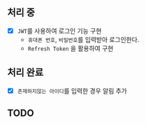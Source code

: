 ## 처리 중
- [x] `JWT`를 사용하여 로그인 기능 구현
    - `휴대폰 번호`, `비밀번호`를 입력받아 로그인한다.
    - `Refresh Token` 을 활용하여 구현

## 처리 완료
- [x] `존재하지않는 아이디`를 입력한 경우 알림 추가


## TODO